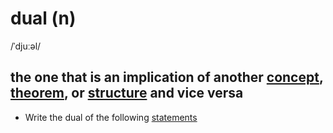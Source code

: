 # dual (n)

/ˈdjuːəl/

## the one that is an implication of another [concept](../c/concept-n.md#an-idea-or-a-principle-that-is-connected-with-something-abstract), [theorem](../t/theorem-n.md#a-rule-or-principle-especially-in-math-that-can-be-proved-to-be-true), or [structure](../s/structure-n.md#the-way-in-which-the-parts-of-something-are-connected-together-arranged-or-organized-a-particular-arrangement-of-parts) and vice versa

- Write the dual of the following [statements](../s/statement-n.md#a-formal-or-official-account-of-facts-or-opinions)